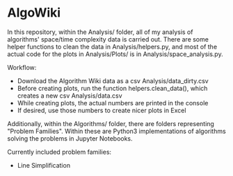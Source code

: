 # AlgoWiki

In this repository, within the Analysis/ folder, all of my analysis of algorithms' space/time complexity data is carried out. There are some helper functions to clean the data in Analysis/helpers.py, and most of the actual code for the plots in Analysis/Plots/ is in Analysis/space_analysis.py.

Workflow:
- Download the Algorithm Wiki data as a csv Analysis/data_dirty.csv
- Before creating plots, run the function helpers.clean_data(), which creates a new csv Analysis/data.csv
- While creating plots, the actual numbers are printed in the console
- If desired, use those numbers to create nicer plots in Excel


Additionally, within the Algorithms/ folder, there are folders representing "Problem Families". Within these are Python3 implementations of algorithms solving the problems in Jupyter Notebooks.

Currently included problem families:
- Line Simplification
